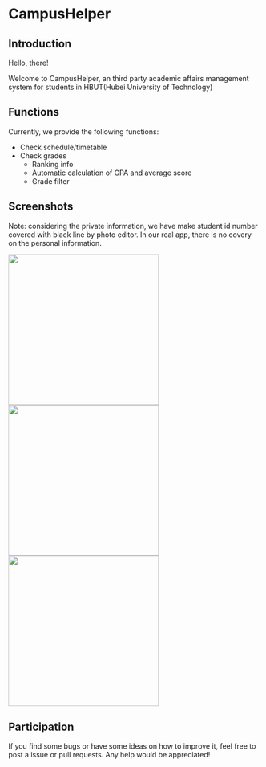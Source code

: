 # CampusHelper

## Introduction

Hello, there! 

Welcome to CampusHelper, an third party academic affairs management system for students in HBUT(Hubei University of Technology)

## Functions

Currently, we provide the following functions:

- Check schedule/timetable
- Check grades
  - Ranking info
  - Automatic calculation of GPA and average score
  - Grade filter

## Screenshots

Note: considering the private information, we have make student id number covered with black line by photo editor. In our real app, there is no covery on the personal information.

<img src="https://github.com/founchoo/CampusHelper/assets/24630338/fa917cd1-c264-4432-a249-e7edc8ddc604" width="300">

<img src="https://github.com/founchoo/CampusHelper/assets/24630338/7ee2bc0b-d192-4e0f-a2a7-74bae86add68" width="300">

<img src="https://github.com/founchoo/CampusHelper/assets/24630338/16f2f14a-4e4a-4cec-9aa6-d2bd02e9ddfd" width="300">

## Participation

If you find some bugs or have some ideas on how to improve it, feel free to post a issue or pull requests. Any help would be appreciated!
